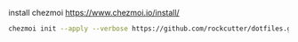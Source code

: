 

install chezmoi 
https://www.chezmoi.io/install/

```sh
chezmoi init --apply --verbose https://github.com/rockcutter/dotfiles.git
```
